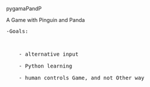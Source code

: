 pygamaPandP<br/>

A Game with Pinguin and Panda<br/>
<pre>
-Goals:<br/>

<pre>
    - alternative input<br/>
    - Python learning<br/>
    - human controls Game, and not Other way<br/>
</pre>
</pre>